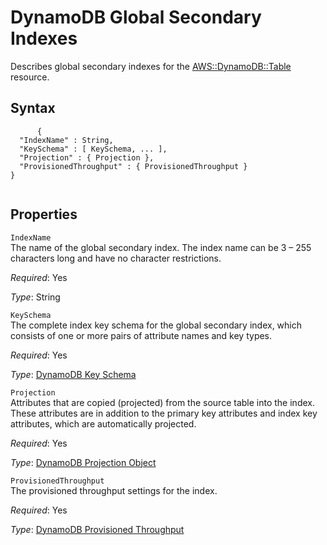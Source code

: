 DynamoDB Global Secondary Indexes
=================================

Describes global secondary indexes for the [AWS::DynamoDB::Table](aws-resource-dynamodb-table.html "AWS::DynamoDB::Table") resource.

Syntax
------

``` {.programlisting}
      {
  "IndexName" : String,
  "KeySchema" : [ KeySchema, ... ],
  "Projection" : { Projection },
  "ProvisionedThroughput" : { ProvisionedThroughput }
}
    
```

Properties
----------

 `IndexName`   
The name of the global secondary index. The index name can be 3 – 255 characters long and have no character restrictions.

*Required*: Yes

*Type*: String

 `KeySchema`   
The complete index key schema for the global secondary index, which consists of one or more pairs of attribute names and key types.

*Required*: Yes

*Type*: [DynamoDB Key Schema](aws-properties-dynamodb-keyschema.html "DynamoDB Key Schema")

 `Projection`   
Attributes that are copied (projected) from the source table into the index. These attributes are in addition to the primary key attributes and index key attributes, which are automatically projected.

*Required*: Yes

*Type*: [DynamoDB Projection Object](aws-properties-dynamodb-projectionobject.html "DynamoDB Projection Object")

 `ProvisionedThroughput`   
The provisioned throughput settings for the index.

*Required*: Yes

*Type*: [DynamoDB Provisioned Throughput](aws-properties-dynamodb-provisionedthroughput.html "DynamoDB Provisioned Throughput")


